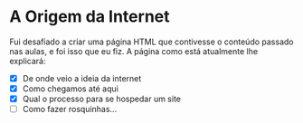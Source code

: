 # A Origem da Internet
Fui desafiado a criar uma página HTML que contivesse o conteúdo passado nas aulas, e foi isso que eu fiz.
A página como está atualmente lhe explicará:

  - [X] De onde veio a ideia da internet
  - [X] Como chegamos até aqui
  - [X] Qual o processo para se hospedar um site
  - [ ] Como fazer rosquinhas...
